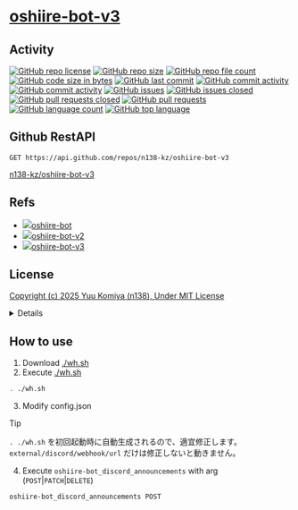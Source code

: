 # [oshiire-bot-v3](https://github.com/n138-kz/oshiire-bot-v3)

## Activity

[![GitHub repo license](https://img.shields.io/github/license/n138-kz/oshiire-bot-v3)](/LICENSE)
[![GitHub repo size](https://img.shields.io/github/repo-size/n138-kz/oshiire-bot-v3)](/../../)
[![GitHub repo file count](https://img.shields.io/github/directory-file-count/n138-kz/oshiire-bot-v3)](/../../)
[![GitHub code size in bytes](https://img.shields.io/github/languages/code-size/n138-kz/oshiire-bot-v3)](/../../)
[![GitHub last commit](https://img.shields.io/github/last-commit/n138-kz/oshiire-bot-v3)](/../../commits)
[![GitHub commit activity](https://img.shields.io/github/commit-activity/w/n138-kz/oshiire-bot-v3)](/../../commits)
[![GitHub commit activity](https://img.shields.io/github/commit-activity/t/n138-kz/oshiire-bot-v3)](/../../commits)
[![GitHub issues](https://img.shields.io/github/issues/n138-kz/oshiire-bot-v3)](/../../issues)
[![GitHub issues closed](https://img.shields.io/github/issues-closed/n138-kz/oshiire-bot-v3)](/../../issues)
[![GitHub pull requests closed](https://img.shields.io/github/issues-pr-closed/n138-kz/oshiire-bot-v3)](/../../pulls)
[![GitHub pull requests](https://img.shields.io/github/issues-pr/n138-kz/oshiire-bot-v3)](/../../pulls)
[![GitHub language count](https://img.shields.io/github/languages/count/n138-kz/oshiire-bot-v3)](/../../)
[![GitHub top language](https://img.shields.io/github/languages/top/n138-kz/oshiire-bot-v3)](/../../)

## Github RestAPI

```http
GET https://api.github.com/repos/n138-kz/oshiire-bot-v3
```

[n138-kz/oshiire-bot-v3](https://api.github.com/repos/n138-kz/oshiire-bot-v3)
  
## Refs

- [![](https://www.google.com/s2/favicons?size=64&domain=https://github.com)oshiire-bot](https://github.com/n138-kz/oshiire-bot/)
- [![](https://www.google.com/s2/favicons?size=64&domain=https://github.com)oshiire-bot-v2](https://github.com/n138-kz/oshiire-bot-v2/)
- [![](https://www.google.com/s2/favicons?size=64&domain=https://github.com)oshiire-bot-v3](https://github.com/n138-kz/oshiire-bot-v3/)

## License

[Copyright (c) 2025 Yuu Komiya (n138), Under MIT License](LICENSE)  

<details>

[MIT_License | wikipedia](https://ja.wikipedia.org/wiki/MIT_License)

[The MIT License](https://opensource.org/license/mit/)
> [n138-kz/*](./) is licensed under the `MIT License`.  
>
> Permission is hereby granted, free of charge, to any person obtaining a copy of this software and associated documentation files (the “Software”), to deal in the Software without restriction, including without limitation the rights to use, copy, modify, merge, publish, distribute, sublicense, and/or sell copies of the Software, and to permit persons to whom the Software is furnished to do so, subject to the following conditions:
>
> `Copyright <YEAR> <COPYRIGHT HOLDER>`
> 
> The above copyright notice and this permission notice shall be included in all copies or substantial portions of the Software.
> 
> THE SOFTWARE IS PROVIDED “AS IS”, WITHOUT WARRANTY OF ANY KIND, EXPRESS OR IMPLIED, INCLUDING BUT NOT LIMITED TO THE WARRANTIES OF MERCHANTABILITY, FITNESS FOR A PARTICULAR PURPOSE AND NONINFRINGEMENT. IN NO EVENT SHALL THE AUTHORS OR COPYRIGHT HOLDERS BE LIABLE FOR ANY CLAIM, DAMAGES OR OTHER LIABILITY, WHETHER IN AN ACTION OF CONTRACT, TORT OR OTHERWISE, ARISING FROM, OUT OF OR IN CONNECTION WITH THE SOFTWARE OR THE USE OR OTHER DEALINGS IN THE SOFTWARE.

[The MIT License](https://opensource.org/license/mit/)
> [n138-kz/*](./) は、MIT ライセンスに基づいてライセンスされています。  
> 以下に定める条件に従い、本ソフトウェアおよび関連文書のファイル（以下「ソフトウェア」）の複製を取得するすべての人に対し、ソフトウェアを無制限に扱うことを無償で許可します。これには、ソフトウェアの複製を使用、複写、変更、結合、掲載、頒布、サブライセンス、および/または販売する権利、およびソフトウェアを提供する相手に同じことを許可する権利も無制限に含まれます。  
>
> `Copyright (c) <著作権発生年> <著作権保持者名>`
> 
> 上記の著作権表示および本許諾表示を、ソフトウェアのすべての複製または重要な部分に記載するものとします。
>
> ソフトウェアは「現状のまま」で、明示であるか暗黙であるかを問わず、何らの保証もなく提供されます。ここでいう保証とは、商品性、特定の目的への適合性、および権利非侵害についての保証も含みますが、それに限定されるものではありません。
> 作者または著作権者は、契約行為、不法行為、またはそれ以外であろうと、ソフトウェアに起因または関連し、あるいはソフトウェアの使用またはその他の扱いによって生じる一切の請求、損害、その他の義務について何らの責任も負わないものとします。

### Permissions / 許可
- Commercial use / 商用利用
- Modification / 改変
- Distribution / 再配布
- Private use / 私的使用 

### Limitations / 制限事項
- Liability / 発生した問題に責任を負わない
- Warranty / 無保証

</details>

## How to use

1. Download [./wh.sh](./wh.sh)
2. Execute [./wh.sh](./wh.sh)

```sh
. ./wh.sh
```

3. Modify config.json

> [!TIP]
> `. ./wh.sh` を初回起動時に自動生成されるので、適宜修正します。
> `external/discord/webhook/url` だけは修正しないと動きません。

4. Execute `oshiire-bot_discord_announcements` with arg (`POST`|`PATCH`|`DELETE`)

```sh
oshiire-bot_discord_announcements POST
```
